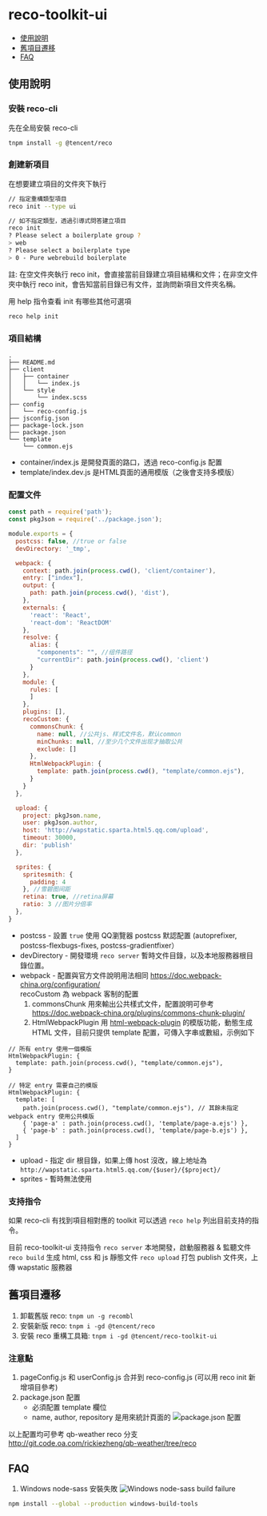 # reco-toolkit-ui

- [使用說明](#使用說明)
- [舊項目遷移](#舊項目遷移)
- [FAQ](#faq)

## 使用說明

### 安裝 reco-cli
先在全局安裝 reco-cli
```bash
tnpm install -g @tencent/reco
```

### 創建新項目
在想要建立項目的文件夾下執行
```bash
// 指定重構類型項目
reco init --type ui

// 如不指定類型，透過引導式問答建立項目
reco init
? Please select a boilerplate group ?
> web
? Please select a boilerplate type
> 0 - Pure webrebuild boilerplate
```
註: 在空文件夾執行 reco init，會直接當前目錄建立項目結構和文件；在非空文件夾中執行 reco init，會告知當前目錄已有文件，並詢問新項目文件夾名稱。

用 help 指令查看 init 有哪些其他可選項
```bash
reco help init
```

### 項目結構

```
.
├── README.md
├── client
│   ├── container
│   │   └── index.js
│   └── style
│       └── index.scss
├── config
│   └── reco-config.js
├── jsconfig.json
├── package-lock.json
├── package.json
└── template
    └── common.ejs
```
* container/index.js 是開發頁面的路口，透過 reco-config.js 配置
* template/index.dev.js 是HTML頁面的通用模版（之後會支持多模版）

### 配置文件
```js
const path = require('path');
const pkgJson = require('../package.json');

module.exports = {
  postcss: false, //true or false
  devDirectory: '_tmp',

  webpack: {
    context: path.join(process.cwd(), 'client/container'),
    entry: ["index"],
    output: {
      path: path.join(process.cwd(), 'dist'),
    },
    externals: {
      'react': 'React',
      'react-dom': 'ReactDOM'
    },
    resolve: {
      alias: {
        "components": "", //组件路径
        "currentDir": path.join(process.cwd(), 'client')
      }
    },
    module: {
      rules: [
      ]
    },
    plugins: [],
    recoCustom: {
      commonsChunk: {
        name: null, //公共js、样式文件名，默认common
        minChunks: null, //至少几个文件出现才抽取公共
        exclude: []
      },
      HtmlWebpackPlugin: {
        template: path.join(process.cwd(), "template/common.ejs"),
      }
    }
  },

  upload: {
    project: pkgJson.name,
    user: pkgJson.author,
    host: 'http://wapstatic.sparta.html5.qq.com/upload',
    timeout: 30000,
    dir: 'publish'
  },

  sprites: {
    spritesmith: {
      padding: 4
    }, //雪碧图间距
    retina: true, //retina屏幕
    ratio: 3 //图片分倍率
  },
}
```
* postcss - 設置 `true` 使用 QQ瀏覽器 postcss 默認配置 (autoprefixer, postcss-flexbugs-fixes, postcss-gradientfixer）
* devDirectory - 開發環境 `reco server` 暫時文件目錄，以及本地服務器根目錄位置。
* webpack - 配置與官方文件說明用法相同 https://doc.webpack-china.org/configuration/ <br>recoCustom 為 webpack 客制的配置
  1. commonsChunk 用來輸出公共樣式文件，配置說明可參考 https://doc.webpack-china.org/plugins/commons-chunk-plugin/
  2. HtmlWebpackPlugin 用 [html-webpack-plugin](https://github.com/jantimon/html-webpack-plugin) 的模版功能，動態生成 HTML 文件，目前只提供 template 配置，可傳入字串或數組，示例如下
```
// 所有 entry 使用一個模版
HtmlWebpackPlugin: {
  template: path.join(process.cwd(), "template/common.ejs"),
}

// 特定 entry 需要自己的模版
HtmlWebpackPlugin: {
  template: [
    path.join(process.cwd(), "template/common.ejs"), // 其餘未指定 webpack entry 使用公共模版
    { 'page-a' : path.join(process.cwd(), 'template/page-a.ejs') },
    { 'page-b' : path.join(process.cwd(), 'template/page-b.ejs') },
  ]
}
```
* upload - 指定 dir 根目錄，如果上傳 host 沒改，線上地址為 `http://wapstatic.sparta.html5.qq.com/{$user}/{$project}/`
* sprites - 暫時無法使用

### 支持指令
如果 reco-cli 有找到項目相對應的 toolkit 可以透過 `reco help` 列出目前支持的指令。

目前 reco-toolkit-ui 支持指令
`reco server` 本地開發，啟動服務器 & 監聽文件
`reco build` 生成 html, css 和 js 靜態文件
`reco upload` 打包 publish 文件夾，上傳 wapstatic 服務器

## 舊項目遷移
1. 卸載舊版 reco: `tnpm un -g recombl`
2. 安裝新版 reco: `tnpm i -gd @tencent/reco`
3. 安裝 reco 重構工具箱: `tnpm i -gd @tencent/reco-toolkit-ui`

### 注意點
1. pageConfig.js 和 userConfig.js 合并到 reco-config.js (可以用 reco init 新增項目參考)
2. package.json 配置
    * 必須配置 template 欄位
    * name, author, repository 是用來統計頁面的
  ![package.json 配置](docs/pkg-json-config.png?raw=true)

以上配置均可參考 qb-weather reco 分支 http://git.code.oa.com/rickiezheng/qb-weather/tree/reco

## FAQ
1. Windows node-sass 安裝失敗
![Windows node-sass build failure](docs/win-install-node-sass-error.png?raw=true)
```bash
npm install --global --production windows-build-tools
```